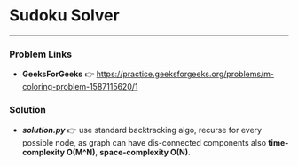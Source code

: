 # Sudoku Solver

---

### Problem Links
- **__GeeksForGeeks__** :point_right: https://practice.geeksforgeeks.org/problems/m-coloring-problem-1587115620/1

### Solution
- **_solution.py_** :point_right: use standard backtracking algo, recurse for every possible node, as graph can have dis-connected components also **time-complexity O(M^N)**, **space-complexity O(N)**.
